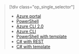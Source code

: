 > [!div class="op_single_selector"]
>- [Azure portal](../articles/iot-hub/iot-hub-create-through-portal.md)
>- [PowerShell](../articles/iot-hub/iot-hub-create-using-powershell.md)
>- [Azure CLI 2.0](../articles/iot-hub/iot-hub-create-using-cli.md)
>- [Azure CLI](../articles/iot-hub/iot-hub-create-using-cli-nodejs.md)
>- [PowerShell with template](../articles/iot-hub/iot-hub-rm-template-powershell.md)
>- [C# with REST](../articles/iot-hub/iot-hub-rm-rest.md)
>- [C# with template](../articles/iot-hub/iot-hub-rm-template.md)